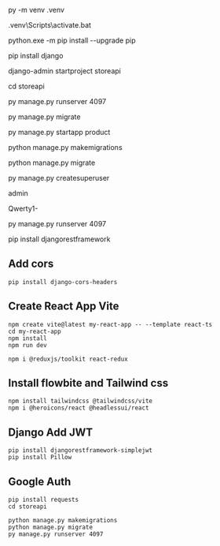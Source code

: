 py -m venv .venv

.venv\Scripts\activate.bat

python.exe -m pip install --upgrade pip

pip install django

django-admin startproject storeapi

cd storeapi

py manage.py runserver 4097

py manage.py migrate

py manage.py startapp product

python manage.py makemigrations

python manage.py migrate

py manage.py createsuperuser

admin

Qwerty1-

py manage.py runserver 4097

pip install djangorestframework

## Add cors
```
pip install django-cors-headers
```

## Create React App Vite
```
npm create vite@latest my-react-app -- --template react-ts
cd my-react-app
npm install
npm run dev

npm i @reduxjs/toolkit react-redux
```

## Install flowbite and Tailwind css
```
npm install tailwindcss @tailwindcss/vite
npm i @heroicons/react @headlessui/react
```

## Django Add JWT
```
pip install djangorestframework-simplejwt
pip install Pillow
```

## Google Auth
```
pip install requests
cd storeapi

python manage.py makemigrations
python manage.py migrate
py manage.py runserver 4097
```

